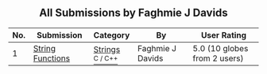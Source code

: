 ﻿<div align="center">

## All Submissions by Faghmie J Davids

</div>

No.  | Submission | Category | By   | User Rating
---- | ---------- | -------- | ---- | -----------
1 | [String Functions<br />](https://github.com/Planet-Source-Code/faghmie-j-davids-string-functions__3-814) | [Strings<br /><sup>C / C++</sup>](../ByCategory/strings__3-26.md) | Faghmie J Davids | 5.0 (10 globes from 2 users)
